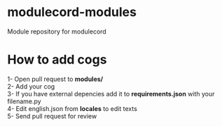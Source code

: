 # modulecord-modules
Module repository for modulecord

# How to add cogs
  
  1- Open pull request to **modules/**\
  2- Add your cog\
  3- If you have external depencies add it to **requirements.json** with your filename.py\
  4- Edit english.json from **locales** to edit texts\
  5- Send pull request for review
